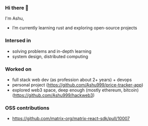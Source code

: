 ### Hi there 👋

I'm Ashu,

- I’m currently learning rust and exploring open-source projects

### Intersed in
- solving problems and in-depth learning
- system design, distributed computing

### Worked on
- full stack web dev (as profession about 2+ years) + devops
- personal project (https://github.com/Ashu999/price-tracker-app)
- explored web3 space, deep enough (mostly ethereum, bitcoin)  (https://github.com/Ashu999/hackweb3)

### OSS contributions
- https://github.com/matrix-org/matrix-react-sdk/pull/10007

